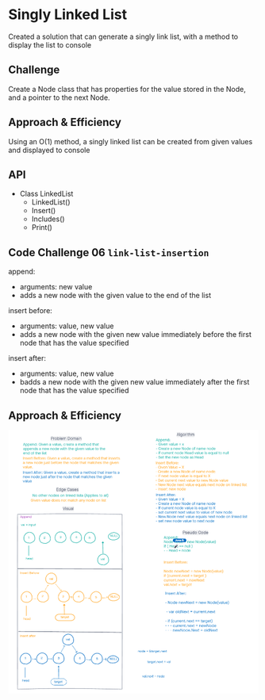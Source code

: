 # Singly Linked List
Created a solution that can generate a singly link list, with a method to display the list to console

## Challenge
Create a Node class that has properties for the value stored in the Node, and a pointer to the next Node.

## Approach & Efficiency
Using an O(1) method, a singly linked list can be created from given values and displayed to console

## API
- Class LinkedList
    - LinkedList()
    - Insert()
    - Includes()
    - Print()  

## Code Challenge 06 `link-list-insertion`

append:
- arguments: new value
- adds a new node with the given value to the end of the list  

insert before:
- arguments: value, new value
- adds a new node with the given new value immediately before the first node that has the value specified

insert after:
- arguments: value, new value
- badds a new node with the given new value immediately after the first node that has the value specified  


## Approach & Efficiency
![link-list-insertion](./challenge/link-list-insertion.png)
